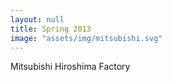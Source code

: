 ```yaml
---
layout: null
title: Spring 2013
image: "assets/img/mitsubishi.svg"
---
```

Mitsubishi Hiroshima Factory

